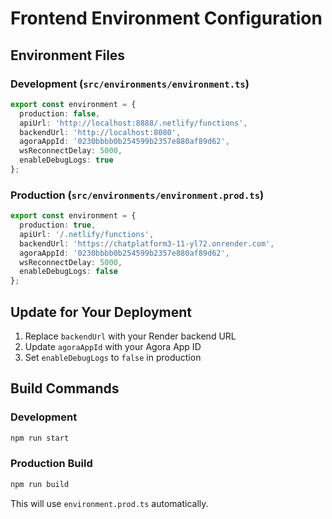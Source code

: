 # Frontend Environment Configuration

## Environment Files

### Development (`src/environments/environment.ts`)
```typescript
export const environment = {
  production: false,
  apiUrl: 'http://localhost:8888/.netlify/functions',
  backendUrl: 'http://localhost:8080',
  agoraAppId: '0230bbbb0b254599b2357e880af89d62',
  wsReconnectDelay: 5000,
  enableDebugLogs: true
};
```

### Production (`src/environments/environment.prod.ts`)
```typescript
export const environment = {
  production: true,
  apiUrl: '/.netlify/functions',
  backendUrl: 'https://chatplatform3-11-yl72.onrender.com',
  agoraAppId: '0230bbbb0b254599b2357e880af89d62',
  wsReconnectDelay: 5000,
  enableDebugLogs: false
};
```

## Update for Your Deployment

1. Replace `backendUrl` with your Render backend URL
2. Update `agoraAppId` with your Agora App ID
3. Set `enableDebugLogs` to `false` in production

## Build Commands

### Development
```bash
npm run start
```

### Production Build
```bash
npm run build
```

This will use `environment.prod.ts` automatically.
